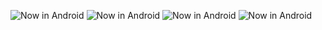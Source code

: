 ![Now in Android](1.jpg "Now in Android")
![Now in Android](2.jpg "Now in Android")
![Now in Android](3.jpg "Now in Android")
![Now in Android](4.jpg "Now in Android")

